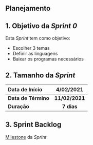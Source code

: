 ## Planejamento

## 1. Objetivo da _Sprint 0_ <!-- {docsify-ignore} -->

<p align="justify">Esta <i>Sprint</i> tem como objetivo:</p>

- Escolher 3 temas
- Definir as linguagens
- Baixar os programas necessários

## 2. Tamanho da _Sprint_ <!-- {docsify-ignore} -->

| Data de Início | 4/02/2021 |
|:--|:--:|
| **Data de Término** | **11/02/2021** |
| **Duração** | **7 dias** |


## 3. Sprint Backlog <!-- {docsify-ignore} -->

[Milestone](https://github.com/fga-eps-mds/MDS-2020-2-G9/issues/2) da _Sprint_

